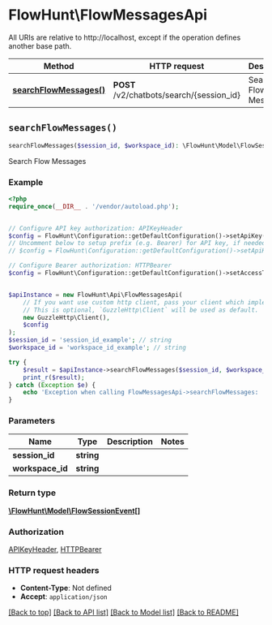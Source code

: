 # FlowHunt\FlowMessagesApi

All URIs are relative to http://localhost, except if the operation defines another base path.

| Method | HTTP request | Description |
| ------------- | ------------- | ------------- |
| [**searchFlowMessages()**](FlowMessagesApi.md#searchFlowMessages) | **POST** /v2/chatbots/search/{session_id} | Search Flow Messages |


## `searchFlowMessages()`

```php
searchFlowMessages($session_id, $workspace_id): \FlowHunt\Model\FlowSessionEvent[]
```

Search Flow Messages

### Example

```php
<?php
require_once(__DIR__ . '/vendor/autoload.php');


// Configure API key authorization: APIKeyHeader
$config = FlowHunt\Configuration::getDefaultConfiguration()->setApiKey('Api-Key', 'YOUR_API_KEY');
// Uncomment below to setup prefix (e.g. Bearer) for API key, if needed
// $config = FlowHunt\Configuration::getDefaultConfiguration()->setApiKeyPrefix('Api-Key', 'Bearer');

// Configure Bearer authorization: HTTPBearer
$config = FlowHunt\Configuration::getDefaultConfiguration()->setAccessToken('YOUR_ACCESS_TOKEN');


$apiInstance = new FlowHunt\Api\FlowMessagesApi(
    // If you want use custom http client, pass your client which implements `GuzzleHttp\ClientInterface`.
    // This is optional, `GuzzleHttp\Client` will be used as default.
    new GuzzleHttp\Client(),
    $config
);
$session_id = 'session_id_example'; // string
$workspace_id = 'workspace_id_example'; // string

try {
    $result = $apiInstance->searchFlowMessages($session_id, $workspace_id);
    print_r($result);
} catch (Exception $e) {
    echo 'Exception when calling FlowMessagesApi->searchFlowMessages: ', $e->getMessage(), PHP_EOL;
}
```

### Parameters

| Name | Type | Description  | Notes |
| ------------- | ------------- | ------------- | ------------- |
| **session_id** | **string**|  | |
| **workspace_id** | **string**|  | |

### Return type

[**\FlowHunt\Model\FlowSessionEvent[]**](../Model/FlowSessionEvent.md)

### Authorization

[APIKeyHeader](../../README.md#APIKeyHeader), [HTTPBearer](../../README.md#HTTPBearer)

### HTTP request headers

- **Content-Type**: Not defined
- **Accept**: `application/json`

[[Back to top]](#) [[Back to API list]](../../README.md#endpoints)
[[Back to Model list]](../../README.md#models)
[[Back to README]](../../README.md)

